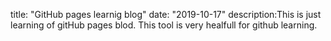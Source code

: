 title: "GitHub pages learnig blog"
date: "2019-10-17"
description:This is just learning of gitHub pages blod. This tool is very healfull for github learning.
